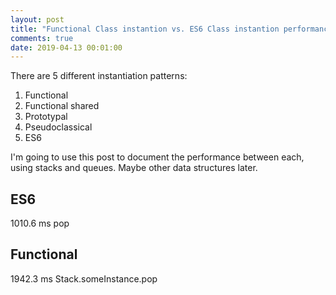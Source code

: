 ```yaml
---
layout: post
title: "Functional Class instantion vs. ES6 Class instantion performance"
comments: true
date: 2019-04-13 00:01:00
---
```

There are 5 different instantiation patterns:
1. Functional
2. Functional shared
3. Prototypal
4. Pseudoclassical
5. ES6

I'm going to use this post to document the performance between each, using stacks and queues. Maybe other data structures later.

## ES6
1010.6 ms pop

## Functional
1942.3 ms Stack.someInstance.pop